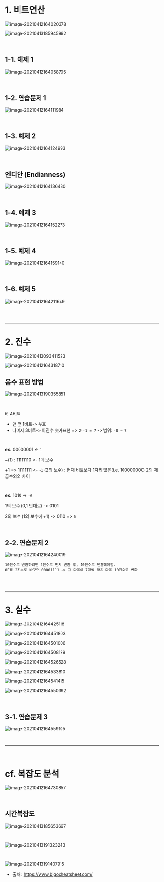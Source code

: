 # 1. 비트연산

![image-20210412164020378](README.assets/image-20210412164020378.png)

![image-20210413185945992](README.assets/image-20210413185945992.png)



<br>

## 1-1. 예제 1

![image-20210412164058705](README.assets/image-20210412164058705.png)

<br>

## 1-2. 연습문제 1

![image-20210412164111984](README.assets/image-20210412164111984.png)

<br>

## 1-3. 예제 2

![image-20210412164124993](README.assets/image-20210412164124993.png)



<br>

## 엔디안 (Endianness)

![image-20210412164136430](README.assets/image-20210412164136430.png)

<br>

## 1-4. 예제 3

![image-20210412164152273](README.assets/image-20210412164152273.png)

<br>

## 1-5. 예제 4

![image-20210412164159140](README.assets/image-20210412164159140.png)

<br>

## 1-6. 예제 5 

![image-20210412164211649](README.assets/image-20210412164211649.png)



<br><br>

---

# 2. 진수

![image-20210413093411523](README.assets/image-20210413093411523.png)

![image-20210412164318710](README.assets/image-20210412164318710.png)



## 음수 표현 방법

![image-20210413190355851](README.assets/image-20210413190355851.png)

<br>

if, 4비트

- 맨 앞 1비트-> 부호
- 나머지 3비트-> 이진수 숫자표현 => `2³-1 = 7` -> 범위: `-8 ~ 7`

<br>

**ex.**  00000001 <- `1`

~(1) : 11111110 <- 1의 보수

+1 => 11111111 <- `-1`  (2의 보수) : 현재 비트보다 1자리 많은(i.e. 100000000) 2의 제곱수와의 차이

<br>

**ex.** 1010 -> `-6`

1의 보수 (0,1 반대로) -> 0101

2의 보수 (1의 보수에 +1) -> 0110 => `6`

<br>

## 2-2. 연습문제 2

![image-20210412164240019](README.assets/image-20210412164240019.png)

```
10진수로 변환하려면 2진수로 먼저 변환 후, 10진수로 변환해야함.
0F를 2진수로 바꾸면 00001111 -> 그 다음에 7개씩 끊은 다음 10진수로 변환
```

<br><br>

---

# 3. 실수

![image-20210412164425118](README.assets/image-20210412164425118.png)



![image-20210412164451803](README.assets/image-20210412164451803.png)

![image-20210412164501006](README.assets/image-20210412164501006.png)

![image-20210412164508129](README.assets/image-20210412164508129.png)

![image-20210412164526528](README.assets/image-20210412164526528.png)

![image-20210412164533810](README.assets/image-20210412164533810.png)

![image-20210412164541415](README.assets/image-20210412164541415.png)

![image-20210412164550392](README.assets/image-20210412164550392.png)

<br>

## 3-1. 연습문제 3

![image-20210412164559105](README.assets/image-20210412164559105.png)

<br>

---

<br>

# cf. 복잡도 분석

![image-20210412164730857](README.assets/image-20210412164730857.png)

<br>

## 시간복잡도

![image-20210413185653667](README.assets/image-20210413185653667.png)

<br>

![image-20210413191323243](README.assets/image-20210413191323243.png)

<br>

![image-20210413191407915](README.assets/image-20210413191407915.png)

- 출처 :  https://www.bigocheatsheet.com/

<br>



